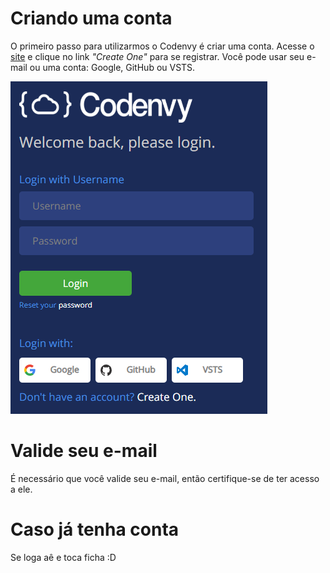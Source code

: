 # Criando uma conta

O primeiro passo para utilizarmos o Codenvy é criar uma conta. Acesse o [site](https://codenvy.io/site/login) e clique no link _"Create One"_ para se registrar. Você pode usar seu e-mail ou uma conta: Google, GitHub ou VSTS.

![Inicio](../images/codenvy/inicio.png)

# Valide seu e-mail

É necessário que você valide seu e-mail, então certifique-se de ter acesso a ele.

# Caso já tenha conta

Se loga aê e toca ficha :D
